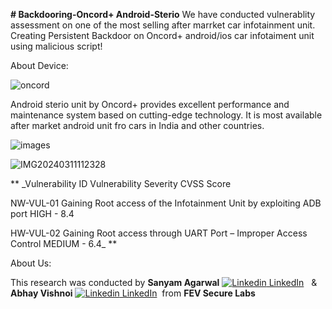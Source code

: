 **# Backdooring-Oncord+ Android-Sterio**
We have conducted vulnerablity assessment on one of the most selling after marrket car infotainment unit.
Creating Persistent Backdoor on Oncord+ android/ios car infotaiment unit using malicious script!

About Device:


![oncord](https://github.com/abbiy/Backdooring-Oncord-Android-Sterio-/assets/19267773/9534231e-3f09-4ce2-86ab-d8cdb72aa88a)

Android sterio unit by Oncord+ provides excellent performance and maintenance system based on cutting-edge technology. It is most available after market android unit fro cars in India and other countries. 

![images](https://github.com/abbiy/Backdooring-Oncord-Android-Sterio-/assets/19267773/2ae45535-3819-4602-8fc4-cec3a07fe206)

![IMG20240311112328](https://github.com/abbiy/Backdooring-Oncord-Android-Sterio-/assets/19267773/7ce996ac-7cb4-4b84-92e7-cae389960646)

**
_Vulnerability ID	Vulnerability	Severity	CVSS Score

NW-VUL-01	Gaining Root access of the Infotainment Unit by exploiting ADB port	HIGH -	8.4

HW-VUL-02	Gaining Root access through UART Port – Improper Access Control	MEDIUM - 6.4_
**

About Us: 

This research was conducted by **Sanyam Agarwal**  [![Linkedin](https://i.stack.imgur.com/gVE0j.png) LinkedIn](https://www.linkedin.com/in/sanyam-a-2b2b5510/)
&nbsp; & **Abhay Vishnoi** [![Linkedin](https://i.stack.imgur.com/gVE0j.png) LinkedIn](https://www.linkedin.com/in/abhay-vishnoi3)
&nbsp;from **FEV Secure Labs** 
